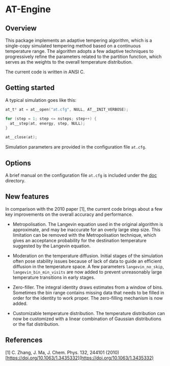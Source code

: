 # AT-Engine

## Overview

This package implements an adaptive tempering algorithm,
which is a single-copy simulated tempering method
based on a continuous temperature range.
The algorithm adopts a few adaptive techniques
to progressively refine the parameters related to
the partition function, which serves as the weights
to the overall temperature distribution.

The current code is written in ANSI C.

## Getting started

A typical simulation goes like this:

```C
at_t* at = at__open("at.cfg", NULL, AT__INIT_VERBOSE);

for (step = 1; step <= nsteps; step++) {
  at__step(at, energy, step, NULL);
}

at__close(at);
```

Simulation parameters are provided in the configuration file `at.cfg`.

## Options

A brief manual on the configuration file `at.cfg`
is included under the [doc](doc) directory.

## New features

In comparison with the 2010 paper [1], the current code brings about
a few key improvements on the overall accuracy and performance.

* Metropolisation.  The Langevin equation used in the original
algorithm is approximate, and may be inaccurate for an overly
large step size. This limitation can be removed with the
Metropolisation technique, which gives an acceptance probability
for the destination temperature suggested by the Langevin equation.

* Moderation on the temperature diffusion.  Initial stages of the
simulation often pose stability issues because of lack of data to
guide an efficient diffusion in the temperature space.  A few
parameters `langevin_no_skip`, `langevin_bin_min_visits`
are now added to prevent unreasonably large temperature transitions
in early stages.

* Zero-filler. The integral identity draws estimates from
a window of bins. Sometimes the bin range contains missing data
that needs to be filled in order for the identity to work proper.
The zero-filling mechanism is now added.

* Customizable temperature distribution. The temperature distribution
can now be customized with a linear combination of Gaussian distributions
or the flat distribution.

## References

[1] C. Zhang, J. Ma, J. Chem. Phys. 132, 244101 (2010)
[https://doi.org/10.1063/1.3435332](https://doi.org/10.1063/1.3435332)
